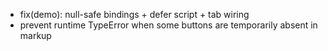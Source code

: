 - fix(demo): null-safe bindings + defer script + tab wiring
- prevent runtime TypeError when some buttons are temporarily absent in markup
